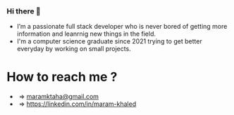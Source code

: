 ### Hi there 👋


- I’m a passionate full stack developer who is never bored of getting more information and leanrnig new things in the field.
- I'm a computer science graduate since 2021 trying to get better everyday by working on small projects.
# How to reach me ?
- ![<Gmail>](https://img.shields.io/badge/Gmail-D14836?style=for-the-badge&logo=gmail&logoColor=white) => maramktaha@gmail.com
- ![<Linkedin>](https://img.shields.io/badge/LinkedIn-0077B5?style=for-the-badge&logo=linkedin&logoColor=white) => https://linkedin.com/in/maram-khaled
